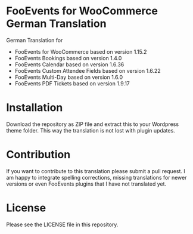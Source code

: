 # FooEvents for WooCommerce German Translation
German Translation for 
- FooEvents for WooCommerce based on version 1.15.2
- FooEvents Bookings based on version 1.4.0
- FooEvents Calendar based on version 1.6.36
- FooEvents Custom Attendee Fields based on version 1.6.22
- FooEvents Multi-Day based on version 1.6.0
- FooEvents PDF Tickets based on version 1.9.17

# Installation
Download the repository as ZIP file and extract this to your Wordpress theme folder. This way the translation is not lost with plugin updates.

# Contribution
If you want to contribute to this translation please submit a pull request.
I am happy to integrate spelling corrections, missing translations for newer versions or even FooEvents plugins that I have not translated yet.

# License
Please see the LICENSE file in this repository.
